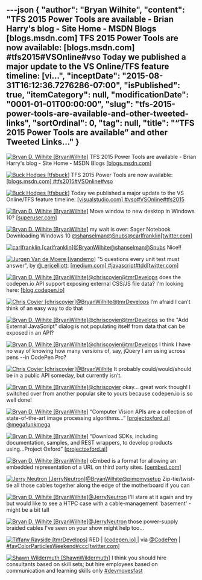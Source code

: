 ---json
{
  "author": "Bryan Wilhite",
  "content": "TFS 2015 Power Tools are available - Brian Harry's blog - Site Home - MSDN Blogs [blogs.msdn.com]  TFS 2015 Power Tools are now available: [blogs.msdn.com] #tfs2015#VSOnline#vso Today we published a major update to the VS Online/TFS feature timeline: [vi...",
  "inceptDate": "2015-08-31T16:12:36.7276286-07:00",
  "isPublished": true,
  "itemCategory": null,
  "modificationDate": "0001-01-01T00:00:00",
  "slug": "tfs-2015-power-tools-are-available-and-other-tweeted-links",
  "sortOrdinal": 0,
  "tag": null,
  "title": "“TFS 2015 Power Tools are available” and other Tweeted Links…"
}
---

[<img alt="Bryan D. Wilhite [BryanWilhite]" src="https://songhay.blob.core.windows.net/shared-social-twitter/BryanWilhite.jpeg">](http://t.co/UNdqV0Z1zz "Bryan D. Wilhite [BryanWilhite]") TFS 2015 Power Tools are available - Brian Harry's blog - Site Home - MSDN Blogs [[blogs.msdn.com] ](http://blogs.msdn.com/b/bharry/archive/2015/08/27/tfs-2015-power-tools-are-available.aspx)

[<img alt="Buck Hodges [tfsbuck]" src="https://songhay.blob.core.windows.net/shared-social-twitter/tfsbuck.png">](http://t.co/g8yeebA0kw "Buck Hodges [tfsbuck]") TFS 2015 Power Tools are now available: [[blogs.msdn.com] ](http://blogs.msdn.com/b/bharry/archive/2015/08/27/tfs-2015-power-tools-are-available.aspx)[#tfs2015](http://search.twitter.com/search?q=%23tfs2015)[#VSOnline](http://search.twitter.com/search?q=%23VSOnline)[#vso](http://search.twitter.com/search?q=%23vso)

[<img alt="Buck Hodges [tfsbuck]" src="https://songhay.blob.core.windows.net/shared-social-twitter/tfsbuck.png">](http://t.co/g8yeebA0kw "Buck Hodges [tfsbuck]") Today we published a major update to the VS Online/TFS feature timeline: [[visualstudio.com] ](https://www.visualstudio.com/en-us/news/release-archive-vso.aspx)[#vso](http://search.twitter.com/search?q=%23vso)[#VSOnline](http://search.twitter.com/search?q=%23VSOnline)[#tfs2015](http://search.twitter.com/search?q=%23tfs2015)

[<img alt="Bryan D. Wilhite [BryanWilhite]" src="https://songhay.blob.core.windows.net/shared-social-twitter/BryanWilhite.jpeg">](http://t.co/UNdqV0Z1zz "Bryan D. Wilhite [BryanWilhite]") Move window to new desktop in Windows 10? [[superuser.com] ](http://superuser.com/questions/828534/move-window-to-new-desktop-in-windows-10?stw=2)

[<img alt="Bryan D. Wilhite [BryanWilhite]" src="https://songhay.blob.core.windows.net/shared-social-twitter/BryanWilhite.jpeg">](http://t.co/UNdqV0Z1zz "Bryan D. Wilhite [BryanWilhite]") my wait is over: Sager Notebook Downloading Windows 10 [@shanselman](http://twitter.com/shanselman)[@Snubs](http://twitter.com/Snubs)[@carlfranklin](http://twitter.com/carlfranklin)[[twitter.com] ](https://twitter.com/BryanWilhite/status/638067467881984000/photo/1)

[<img alt="carlfranklin [carlfranklin]" src="https://songhay.blob.core.windows.net/shared-social-twitter/carlfranklin.jpeg">](http://t.co/tMVfzHHMK2 "carlfranklin [carlfranklin]")[@BryanWilhite](http://twitter.com/BryanWilhite)[@shanselman](http://twitter.com/shanselman)[@Snubs](http://twitter.com/Snubs) Nice!!

[<img alt="Jurgen Van de Moere [jvandemo]" src="https://songhay.blob.core.windows.net/shared-social-twitter/jvandemo.jpg">](http://t.co/RWTaOTW1fA "Jurgen Van de Moere [jvandemo]") "5 questions every unit test must answer", by [@_ericelliott](http://twitter.com/_ericelliott): [[medium.com] ](https://medium.com/javascript-scene/what-every-unit-test-needs-f6cd34d9836d)[#javascript](http://search.twitter.com/search?q=%23javascript)[#tdd](http://search.twitter.com/search?q=%23tdd)[[twitter.com] ](https://twitter.com/jvandemo/status/637867691735392256/photo/1)

[<img alt="Bryan D. Wilhite [BryanWilhite]" src="https://songhay.blob.core.windows.net/shared-social-twitter/BryanWilhite.jpeg">](http://t.co/UNdqV0Z1zz "Bryan D. Wilhite [BryanWilhite]")[@chriscoyier](http://twitter.com/chriscoyier)[@tmrDevelops](http://twitter.com/tmrDevelops) does the codepen.io API support exposing external CSS/JS file data? I'm looking here: [[blog.codepen.io] ](http://blog.codepen.io/documentation/api/url-extensions/)

[<img alt="Chris Coyier [chriscoyier]" src="https://songhay.blob.core.windows.net/shared-social-twitter/chriscoyier.jpg">](http://t.co/YT3rGmqulQ "Chris Coyier [chriscoyier]")[@BryanWilhite](http://twitter.com/BryanWilhite)[@tmrDevelops](http://twitter.com/tmrDevelops) I’m afraid I can’t think of an easy way to do that

[<img alt="Bryan D. Wilhite [BryanWilhite]" src="https://songhay.blob.core.windows.net/shared-social-twitter/BryanWilhite.jpeg">](http://t.co/UNdqV0Z1zz "Bryan D. Wilhite [BryanWilhite]")[@chriscoyier](http://twitter.com/chriscoyier)[@tmrDevelops](http://twitter.com/tmrDevelops) so the "Add External JavaScript" dialog is not populating itself from data that can be exposed in an API?

[<img alt="Bryan D. Wilhite [BryanWilhite]" src="https://songhay.blob.core.windows.net/shared-social-twitter/BryanWilhite.jpeg">](http://t.co/UNdqV0Z1zz "Bryan D. Wilhite [BryanWilhite]")[@chriscoyier](http://twitter.com/chriscoyier)[@tmrDevelops](http://twitter.com/tmrDevelops) I think I have no way of knowing how many versions of, say, jQuery I am using across pens --in CodePen Pro?

[<img alt="Chris Coyier [chriscoyier]" src="https://songhay.blob.core.windows.net/shared-social-twitter/chriscoyier.jpg">](http://t.co/YT3rGmqulQ "Chris Coyier [chriscoyier]")[@BryanWilhite](http://twitter.com/BryanWilhite) It probably could/would/should be in a public API someday, but currently isn’t.

[<img alt="Bryan D. Wilhite [BryanWilhite]" src="https://songhay.blob.core.windows.net/shared-social-twitter/BryanWilhite.jpeg">](http://t.co/UNdqV0Z1zz "Bryan D. Wilhite [BryanWilhite]")[@chriscoyier](http://twitter.com/chriscoyier) okay... great work though! I switched over from another popular site to yours because codepen.io is so well done!

[<img alt="Bryan D. Wilhite [BryanWilhite]" src="https://songhay.blob.core.windows.net/shared-social-twitter/BryanWilhite.jpeg">](http://t.co/UNdqV0Z1zz "Bryan D. Wilhite [BryanWilhite]") “Computer Vision APIs are a collection of state-of-the-art image processing algorithms…” [[projectoxford.ai] ](https://www.projectoxford.ai/vision)[@megafunkmega](http://twitter.com/megafunkmega)

[<img alt="Bryan D. Wilhite [BryanWilhite]" src="https://songhay.blob.core.windows.net/shared-social-twitter/BryanWilhite.jpeg">](http://t.co/UNdqV0Z1zz "Bryan D. Wilhite [BryanWilhite]") “Download SDKs, including documentation, samples, and REST wrappers, to develop products using...Project Oxford” [[projectoxford.ai] ](https://www.projectoxford.ai/SDK)

[<img alt="Bryan D. Wilhite [BryanWilhite]" src="https://songhay.blob.core.windows.net/shared-social-twitter/BryanWilhite.jpeg">](http://t.co/UNdqV0Z1zz "Bryan D. Wilhite [BryanWilhite]") oEmbed is a format for allowing an embedded representation of a URL on third party sites. [[oembed.com] ](http://oembed.com/)

[<img alt="Jerry Neutron [JerryNeutron]" src="https://songhay.blob.core.windows.net/shared-social-twitter/JerryNeutron.jpeg">](http://t.co/qU9Zl3d3yf "Jerry Neutron [JerryNeutron]")[@BryanWilhite](http://twitter.com/BryanWilhite)[@pimpmysetup](http://twitter.com/pimpmysetup) Zip-tie/twist-tie all those cables together along the edge of the motherboard if you can

[<img alt="Bryan D. Wilhite [BryanWilhite]" src="https://songhay.blob.core.windows.net/shared-social-twitter/BryanWilhite.jpeg">](http://t.co/UNdqV0Z1zz "Bryan D. Wilhite [BryanWilhite]")[@JerryNeutron](http://twitter.com/JerryNeutron) I'll stare at it again and try but would like to see a HTPC case with a cable-management 'basement' -might be a bit tall

[<img alt="Bryan D. Wilhite [BryanWilhite]" src="https://songhay.blob.core.windows.net/shared-social-twitter/BryanWilhite.jpeg">](http://t.co/UNdqV0Z1zz "Bryan D. Wilhite [BryanWilhite]")[@JerryNeutron](http://twitter.com/JerryNeutron) those power-supply braided cables I've seen on your show might help too...

[<img alt="Tiffany Rayside [tmrDevelops]" src="https://songhay.blob.core.windows.net/shared-social-twitter/tmrDevelops.jpeg">](http://t.co/Z0L3ntmUei "Tiffany Rayside [tmrDevelops]") RED | [[codepen.io] ](http://codepen.io/tmrDevelops/pen/PPYXyr) | via [@CodePen](http://twitter.com/CodePen) | [#favColorParticlesWeekend](http://search.twitter.com/search?q=%23favColorParticlesWeekend)[#ccc](http://search.twitter.com/search?q=%23ccc)[[twitter.com] ](https://twitter.com/tmrDevelops/status/637486111112196100/photo/1)

[<img alt="Shawn Wildermuth [ShawnWildermuth]" src="https://songhay.blob.core.windows.net/shared-social-twitter/ShawnWildermuth.jpg">](http://t.co/afPzPB8x56 "Shawn Wildermuth [ShawnWildermuth]") I think you should hire consultants based on skill sets; but hire employees based on communication and learning skills only [#devmovesfast](http://search.twitter.com/search?q=%23devmovesfast)
